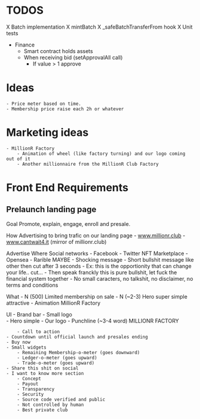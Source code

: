 # TODOS
X Batch implementation
    X mintBatch
    X _safeBatchTransferFrom hook
X Unit tests
- Finance
    - Smart contract holds assets
    - When receiving bid (setApprovalAll call)
        - If value > 1 approve

# Ideas
    - Price meter based on time.
    - Membership price raise each 2h or whatever

# Marketing ideas
    - MillionR Factory
        - Animation of wheel (like factory turning) and our logo coming out of it
        - Another millionnaire from the MillionR Club Factory


# Front End Requirements
## Prelaunch landing page
Goal
Promote, explain, engage, enroll and presale.

How
Advertising to bring trafic on our landing page
    - www.millionr.club
    - www.cantwait4.it (mirror of millionr.club)

Advertise Where
    Social networks
        - Facebook
        - Twitter
    NFT Marketplace
        - Opensea
        - Rarible
MAYBE
    - Shocking message
        - Short bullshit message like other then cut after 3 seconds
        - Ex: this is the opportionity that can change your life.. cut...
        - Then speak franckly this is pure bullshit, let fuck the financial system together
        - No small caracters, no talkshit, no disclaimer, no terms and conditions

What
    - N (500) Limited membership on sale
    - N (~2-3) Hero super simple attractive
    - Animation MillionR Factory 

UI
    - Brand bar
        - Small logo        
    - Hero simple
        - Our logo
        - Punchline (~3-4 word)
            MILLIONR
            FACTORY

        - Call to action
    - Countdown until official launch and presales ending
    - Buy now
    - Small widgets
        - Remaining Membership-o-meter (goes downward)
        - Ledger-o-meter (goes upward)
        - Trade-o-meter (goes upward)
    - Share this shit on social
    - I want to know more section
        - Concept
        - Payout
        - Transparency
        - Security
        - Source code verified and public
        - Not controlled by human
        - Best private club 

